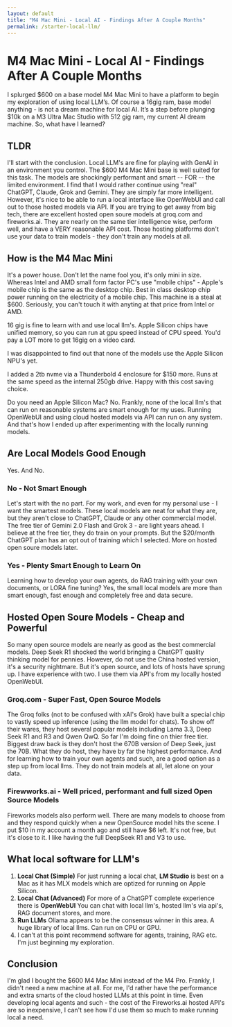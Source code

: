 ```yaml
---
layout: default
title: "M4 Mac Mini - Local AI - Findings After A Couple Months"
permalink: /starter-local-llm/
---
```

# M4 Mac Mini - Local AI - Findings After A Couple Months

I splurged $600 on a base model M4 Mac Mini to have a platform to begin my exploration of using local LLM’s.  Of course a 16gig ram, base model anything - is not a dream machine for local AI.  It’s a step before plunging $10k on a M3 Ultra Mac Studio with 512 gig ram, my current AI dream machine.  So, what have I learned?

## TLDR
I'll start with the conclusion.  Local LLM's are fine for playing with GenAI in an environment you control.  The $600 M4 Mac Mini base is well suited for this task.  The models are shockingly performant and smart -- FOR -- the limited environment.  I find that I would rather continue using "real" ChatGPT, Claude, Grok and Gemini.  They are simply far more intelligent.  However, it's nice to be able to run a local interface like OpenWebUI and call out to those hosted models via API.  If you are trying to get away from big tech, there are excellent hosted open soure models at groq.com and fireworks.ai.  They are nearly on the same tier intelligence wise, perform well, and have a VERY reasonable API cost.  Those hosting platforms don't use your data to train models - they don't train any models at all.

## How is the M4 Mac Mini

It's a power house.  Don't let the name fool you, it's only mini in size.  Whereas Intel and AMD small form factor PC's use "mobile chips" - Apple's mobile chip is the same as the desktop chip.  Best in class desktop chip power running on the electricity of a mobile chip.  This machine is a steal at $600.  Seriously, you can't touch it with anyting at that price from Intel or AMD.

16 gig is fine to learn with and use local llm's.  Apple Silicon chips have unified memory, so you can run at gpu speed instead of CPU speed.  You'd pay a LOT more to get 16gig on a video card.

I was disappointed to find out that none of the models use the Apple Silicon NPU's yet.

I added a 2tb nvme via a Thunderbold 4 enclosure for $150 more.  Runs at the same speed as the internal 250gb drive.  Happy with this cost saving choice.

Do you need an Apple Silicon Mac?  No.  Frankly, none of the local llm's that can run on reasonable systems are smart enough for my uses.  Running OpenWebUI and using cloud hosted models via API can run on any system.  And that's how I ended up after experimenting with the locally running models.

## Are Local Models Good Enough
Yes. And No.  

### No - Not Smart Enough
Let's start with the no part.  For my work, and even for my personal use - I want the smartest models.  These local models are neat for what they are, but they aren't close to ChatGPT, Claude or any other commercial model.  The free tier of Gemini 2.0 Flash and Grok 3 - are light years ahead.  I believe at the free tier, they do train on your prompts.  But the $20/month ChatGPT plan has an opt out of training which I selected.  More on hosted open soure models later.

### Yes - Plenty Smart Enough to Learn On
Learning how to develop your own agents, do RAG training with your own documents, or LORA fine tuning?  Yes, the small local models are more than smart enough, fast enough and completely free and data secure.

## Hosted Open Soure Models - Cheap and Powerful
So many open source models are nearly as good as the best commercial models. Deep Seek R1 shocked the world bringing a ChatGPT quality thinking model for pennies.  However, do not use the China hosted version, it's a security nightmare.  But it's open source, and lots of hosts have sprung up.  I have experience with two.  I use them via API's from my locally hosted OpenWebUI.

### Groq.com - Super Fast, Open Source Models
The Groq folks (not to be confused with xAI's Grok) have built a special chip to vastly speed up inference (using the llm model for chats).  To show off their wares, they host several popular models including Lama 3.3, Deep Seek R1 and R3 and Qwen QwQ.  So far I'm doing fine on thier free tier.  Biggest draw back is they don't host the 670B version of Deep Seek, just the 70B.  What they do host, they have by far the highest performance.  And for learning how to train your own agents and such, are a good option as a step up from local llms.  They do not train models at all, let alone on your data.

### Firewworks.ai - Well priced, performant and full sized Open Source Models
Fireworks models also perform well.  There are many models to choose from and they respond quickly when a new OpenSource model hits the scene.  I put $10 in my account a month ago and still have $6 left.  It's not free, but it's close to it.  I like having the full DeepSeek R1 and V3 to use.

## What local software for LLM's

1. **Local Chat (Simple)** For just running a local chat, **LM Studio** is best on a Mac as it has MLX models which are optized for running on Apple Silicon.
2. **Local Chat (Advanced)** For more of a ChatGPT complete experience there is **OpenWebUI**  You can chat with local llm's, hosted llm's via api's, RAG document stores, and more.
3. **Run LLMs** Ollama appears to be the consensus winner in this area.  A huge library of local llms.  Can run on CPU or GPU.
4. I can't at this point recommend software for agents, training, RAG etc.  I'm just beginning my exploration.

## Conclusion
I'm glad I bought the $600 M4 Mac Mini instead of the M4 Pro.  Frankly, I didn't need a new machine at all.  For me, I'd rather have the performance and extra smarts of the cloud hosted LLMs at this point in time.  Even developing local agents and such - the cost of the Fireworks.ai hosted API's are so inexpensive, I can't see how I'd use them so much to make running local a need.